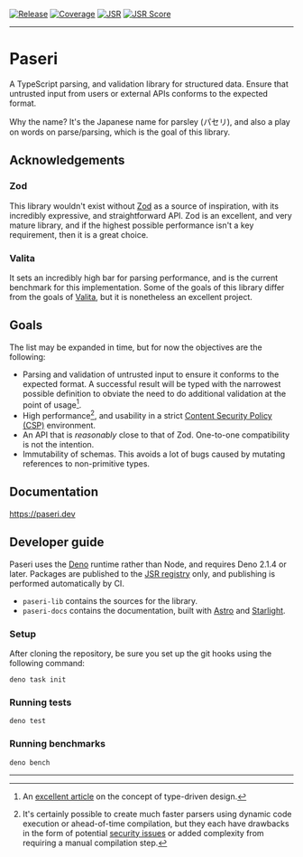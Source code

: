 [![Release](https://github.com/vbudovski/paseri/actions/workflows/release.yml/badge.svg)](https://github.com/vbudovski/paseri/actions/workflows/release.yml)
[![Coverage](https://gist.githubusercontent.com/vbudovski/80548a1b87f9f00fe1ae426ca6a2a517/raw/vbudovski_paseri_main-coverage.svg)](https://github.com/vbudovski/paseri/actions/workflows/release.yml)
[![JSR](https://jsr.io/badges/@vbudovski/paseri)](https://jsr.io/@vbudovski/paseri)
[![JSR Score](https://jsr.io/badges/@vbudovski/paseri/score)](https://jsr.io/@vbudovski/paseri)

---

# Paseri

A TypeScript parsing, and validation library for structured data. Ensure that untrusted input from users or external
APIs conforms to the expected format.

Why the name? It's the Japanese name for parsley (パセリ), and also a play on words on parse/parsing, which is the goal
of this library.

## Acknowledgements

### Zod

This library wouldn't exist without [Zod](https://github.com/colinhacks/zod) as a source of inspiration, with its incredibly expressive, and
straightforward API. Zod is an excellent, and very mature library, and if the highest possible performance isn't a key
requirement, then it is a great choice.

### Valita

It sets an incredibly high bar for parsing performance, and is the current benchmark for this implementation. Some of
the goals of this library differ from the goals of [Valita](https://github.com/badrap/valita), but it is nonetheless an excellent project.

## Goals

The list may be expanded in time, but for now the objectives are the following:

* Parsing and validation of untrusted input to ensure it conforms to the expected format. A successful result will
  be typed with the narrowest possible definition to obviate the need to do additional validation at the point of
  usage[^1].
* High performance[^2], and usability in a strict
  [Content Security Policy (CSP)](https://developer.mozilla.org/en-US/docs/Web/HTTP/CSP) environment.
* An API that is *reasonably* close to that of Zod. One-to-one compatibility is not the intention.
* Immutability of schemas. This avoids a lot of bugs caused by mutating references to non-primitive types.

## Documentation

https://paseri.dev

## Developer guide

Paseri uses the [Deno](https://deno.com/) runtime rather than Node, and requires Deno 2.1.4 or later. Packages are
published to the [JSR registry](https://jsr.io/) only, and publishing is performed automatically by CI.

* `paseri-lib` contains the sources for the library.
* `paseri-docs` contains the documentation, built with [Astro](https://astro.build/) and
[Starlight](https://starlight.astro.build/).

### Setup

After cloning the repository, be sure you set up the git hooks using the following command:

```shell
deno task init
```

### Running tests

```shell
deno test
```

### Running benchmarks

```shell
deno bench
```

---

[^1]: An [excellent article](https://lexi-lambda.github.io/blog/2019/11/05/parse-don-t-validate/) on the concept of
type-driven design.

[^2]: It's certainly possible to create much faster parsers using dynamic code execution or ahead-of-time compilation,
but they each have drawbacks in the form of potential
[security issues](https://developer.mozilla.org/en-US/docs/Web/JavaScript/Reference/Global_Objects/eval#never_use_direct_eval!)
or added complexity from requiring a manual compilation step.
